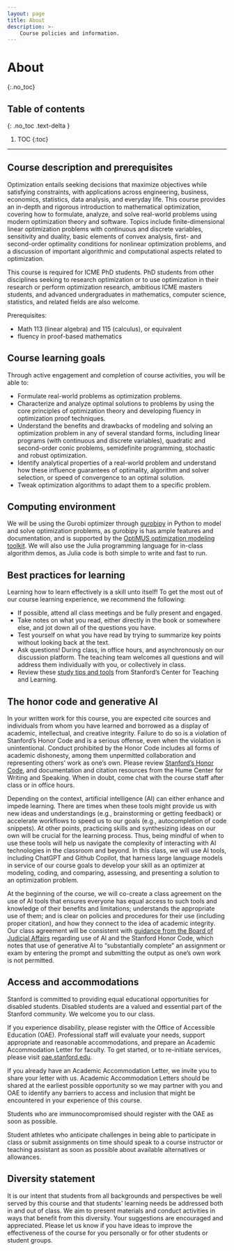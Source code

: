 ```yaml
---
layout: page
title: About
description: >-
    Course policies and information.
---
```


# About
{:.no_toc}

## Table of contents
{: .no_toc .text-delta }

1. TOC
{:toc}

---

## Course description and prerequisites

Optimization entails seeking decisions that maximize objectives while satisfying constraints, with applications across engineering, business, economics, statistics, data analysis, and everyday life. This course provides an in-depth and rigorous introduction to mathematical optimization, covering how to formulate, analyze, and solve real-world problems using modern optimization theory and software. Topics include finite-dimensional linear optimization problems with continuous and discrete variables, sensitivity and duality, basic elements of convex analysis, first- and second-order optimality conditions for nonlinear optimization problems, and a discussion of important algorithmic and computational aspects related to optimization.
<!-- 2024 Spring 
An optimizer seeks to identify the decisions that will maximize their objectives
while satisfying constraints, with applications across engineering, 
business, economics, statistics, data analysis, 
and everyday life. 
Through this course, students will learn to formulate and solve real-world problems using modern optimization
and the fundamental analysis required to develop new algorithms for 
new problems.
We formalize optimization problems, in particular considering their 
size, sparsity, discrete variables, convexity, ill-conditioning, access patterns to problem data, convergence tolerance, and speed,
and introduce algorithmic paradigms including linear systems,
first and second order methods, 
preconditioning, stochastic optimization, and integer programming. -->
<!-- 2022 and earlier
Applications, theories, and algorithms for finite-dimensional linear and nonlinear optimization problems with continuous and discrete variables. 
Elements of convex analysis, first- and second-order optimality conditions, sensitivity and duality. 
Algorithms for unconstrained optimization, and linearly and nonlinearly constrained problems. 
Modern applications in data analysis, machine learning, engineering system design, communications, game theory, auctions, and economics. -->

This course is required for ICME PhD students. 
PhD students from other disciplines seeking to research optimization or to use optimization in their research or perform optimization research, 
ambitious ICME masters students,
and advanced undergraduates in mathematics, computer science, statistics, and related fields are also welcome.

Prerequisites:
- Math 113 (linear algebra) and 115 (calculus), or equivalent
- fluency in proof-based mathematics

## Course learning goals

<!-- Big dream: students should be able to formulate and solve real-world problems using modern optimization. -->

Through active engagement and completion of course activities, you will be able to:
<!-- * recognize that every problem is an optimization problem. -->
* Formulate real-world problems as optimization problems.
* Characterize and analyze optimal solutions to problems by using the core principles of optimization theory and developing fluency in optimization proof techniques.
* Understand the benefits and drawbacks of modeling and solving an optimization problem 
in any of several standard forms, 
including linear programs (with continuous and discrete variables), 
quadratic and second-order conic problems, 
semidefinite programming, stochastic and robust optimization.
* Identify analytical properties of a real-world problem and understand how these influence guarantees of optimality, algorithm and solver selection, or speed of convergence to an optimal solution.
* Tweak optimization algorithms to adapt them to a specific problem.
<!-- * tweak optimization algorithms to adapt them to a specific problem.
* develop confidence as an optimizer by designing a solution to an optimization problem, including reviewing the relevant literature, selecting methodology, writing code, and presenting results. -->

## Computing environment

We will be using the Gurobi optimizer through [gurobipy](https://pypi.org/project/gurobipy/) in Python to model and solve optimization problems, as gurobipy is has ample features and documentation,
and is supported by the [OptiMUS optimization modeling toolkit](https://optimus-solver.vercel.app/).
We will also use the Julia programming language for in-class algorithm demos, 
as Julia code is both simple to write and fast to run.
<!-- We will be using the Julia programming language via Pluto notebooks for in-class demos.
Most optimization solvers are easy to access and swap out from within the Julia ecosystem,
and Julia code is both simple to write and fast to run.
Pluto notebooks allow for better interactivity and reactivity
and are easy to install and use.
[Learn how to install and use Pluto notebooks.](https://plutojl.org/)

Students may use any language they wish (and that the course staff can read) to complete homework assignments and projects. -->

## Best practices for learning 

Learning how to learn effectively is a skill unto itself! To get the most out of our course learning experience, we recommend the following:
* If possible, attend all class meetings and be fully present and engaged. 
* Take notes on what you read, either directly in the book or somewhere else, and jot down all of the questions you have. 
* Test yourself on what you have read by trying to summarize key points without looking back at the text.
* Ask questions! During class, in office hours, and asynchronously on our discussion platform. The teaching team welcomes all questions and will address them individually with you, or collectively in class.
* Review these [study tips and tools](https://studentlearning.stanford.edu/academic-skills/tips-and-tools) from Stanford’s Center for Teaching and Learning. 

## The honor code and generative AI
In your written work for this course, you are expected cite sources and individuals from whom you have learned and borrowed as a display of academic, intellectual, and creative integrity. Failure to do so is a violation of Stanford’s Honor Code and is a serious offense, even when the violation is unintentional. Conduct prohibited by the Honor Code includes all forms of academic dishonesty, among them unpermitted collaboration and representing others’ work as one’s own. Please review [Stanford’s Honor Code](https://communitystandards.stanford.edu/policies-guidance/honor-code), and documentation and citation resources from the Hume Center for Writing and Speaking. When in doubt, come chat with the course staff after class or in office hours.

Depending on the context, artificial intelligence (AI) can either enhance and impede learning. There are times when these tools might provide us with new ideas and understandings 
(e.g., brainstorming or getting feedback) 
or accelerate workflows to speed us to our goals 
(e.g., autocompletion of code snippets). 
At other points, practicing skills and synthesizing ideas on our own will be crucial for the learning process. 
Thus, being mindful of when to use these tools will help us 
navigate the complexity of interacting with AI technologies in the classroom and beyond. 
In this class, we will use AI tools, including ChatGPT and Github Copilot, that harness large language models in service of our course goals to develop your skill as an optimizer at modeling, coding, and comparing, assessing, and presenting a solution to an optimization problem.

At the beginning of the course, we will co-create a class agreement on the use of AI tools that ensures everyone has equal access to such tools and knowledge of their benefits and limitations; understands the appropriate use of them; and is clear on policies and procedures for their use (including proper citation), and how they connect to the idea of academic integrity. Our class agreement will be consistent with [guidance from the Board of Judicial Affairs](https://communitystandards.stanford.edu/generative-ai-policy-guidance) regarding use of AI and the Stanford Honor Code, which notes that use of generative AI to “substantially complete” an assignment or exam by entering the prompt and submitting the output as one’s own work is not permitted. 

## Access and accommodations

Stanford is committed to providing equal educational opportunities for disabled students. Disabled students are a valued and essential part of the Stanford community. We welcome you to our class.
 
If you experience disability, please register with the Office of Accessible Education (OAE). Professional staff will evaluate your needs, support appropriate and reasonable accommodations, and prepare an Academic Accommodation Letter for faculty. To get started, or to re-initiate services, please visit [oae.stanford.edu](https://oae.stanford.edu).
 
If you already have an Academic Accommodation Letter, we invite you to share your letter with us. Academic Accommodation Letters should be shared at the earliest possible opportunity so we may partner with you and OAE to identify any barriers to access and inclusion that might be encountered in your experience of this course.

Students who are immunocompromised should register with the OAE as soon as possible. 

Student athletes who anticipate challenges in being able to participate in class or submit assignments on time should speak to a course instructor or teaching assistant as soon as possible about available alternatives or allowances.

## Diversity statement

It is our intent that students from all backgrounds and perspectives be well served by this course and that students' learning needs be addressed both in and out of class. We aim to present materials and conduct activities in ways that benefit from this diversity. Your suggestions are encouraged and appreciated. Please let us know if you have ideas to improve the effectiveness of the course for you personally or for other students or student groups.
